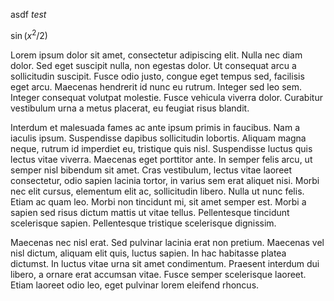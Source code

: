 asdf
_test_

$\sin(x^2/2)$

Lorem ipsum dolor sit amet, consectetur adipiscing elit. Nulla nec diam dolor. Sed eget suscipit nulla, non egestas dolor. Ut consequat arcu a sollicitudin suscipit. Fusce odio justo, congue eget tempus sed, facilisis eget arcu. Maecenas hendrerit id nunc eu rutrum. Integer sed leo sem. Integer consequat volutpat molestie. Fusce vehicula viverra dolor. Curabitur vestibulum urna a metus placerat, eu feugiat risus blandit.

Interdum et malesuada fames ac ante ipsum primis in faucibus. Nam a iaculis ipsum. Suspendisse dapibus sollicitudin lobortis. Aliquam magna neque, rutrum id imperdiet eu, tristique quis nisl. Suspendisse luctus quis lectus vitae viverra. Maecenas eget porttitor ante. In semper felis arcu, ut semper nisl bibendum sit amet. Cras vestibulum, lectus vitae laoreet consectetur, odio sapien lacinia tortor, in varius sem erat aliquet nisi. Morbi nec elit cursus, elementum elit ac, sollicitudin libero. Nulla ut nunc felis. Etiam ac quam leo. Morbi non tincidunt mi, sit amet semper est. Morbi a sapien sed risus dictum mattis ut vitae tellus. Pellentesque tincidunt scelerisque sapien. Pellentesque tristique scelerisque dignissim.

Maecenas nec nisl erat. Sed pulvinar lacinia erat non pretium. Maecenas vel nisl dictum, aliquam elit quis, luctus sapien. In hac habitasse platea dictumst. In luctus vitae urna sit amet condimentum. Praesent interdum dui libero, a ornare erat accumsan vitae. Fusce semper scelerisque laoreet. Etiam laoreet odio leo, eget pulvinar lorem eleifend rhoncus. 
